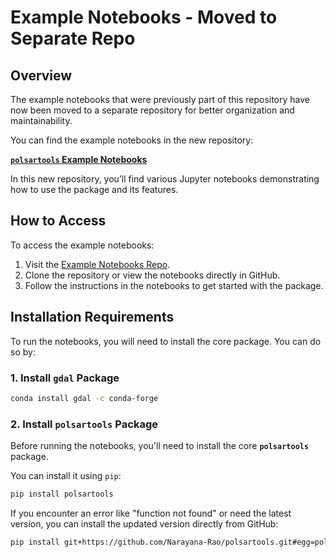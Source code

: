 # Example Notebooks - Moved to Separate Repo

## Overview

The example notebooks that were previously part of this repository have now been moved to a separate repository for better organization and maintainability. 

You can find the example notebooks in the new repository:

[**`polsartools` Example Notebooks**](https://github.com/Narayana-Rao/polsartools-notebooks)

In this new repository, you’ll find various Jupyter notebooks demonstrating how to use the package and its features.

## How to Access

To access the example notebooks:

1. Visit the [Example Notebooks Repo](https://github.com/Narayana-Rao/polsartools-notebooks).
2. Clone the repository or view the notebooks directly in GitHub.
3. Follow the instructions in the notebooks to get started with the package.

## Installation Requirements

To run the notebooks, you will need to install the core package. You can do so by:

### 1. Install **`gdal`** Package

```bash
conda install gdal -c conda-forge
```

### 2. Install **`polsartools`** Package

Before running the notebooks, you'll need to install the core **`polsartools`** package. 

You can install it using `pip`:

```bash
pip install polsartools
```

If you encounter an error like "function not found" or need the latest version, you can install the updated version directly from GitHub:

```bash
pip install git+https://github.com/Narayana-Rao/polsartools.git#egg=polsartools
```
